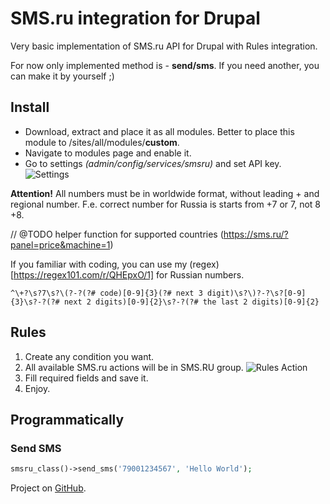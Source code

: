 # SMS.ru integration for Drupal

Very basic implementation of SMS.ru API for Drupal with Rules integration.

For now only implemented method is - **send/sms**. If you need another, you can make it by yourself ;)

## Install

- Download, extract and place it as all modules. Better to place this module to /sites/all/modules/**custom**.
- Navigate to modules page and enable it.
- Go to settings _(admin/config/services/smsru)_ and set API key.
  ![Settings](http://i.imgur.com/wVqxixo.png)
  
**Attention!** All numbers must be in worldwide format, without leading + and regional number. F.e. correct number for Russia is starts from +7 or 7, not 8 +8.

// @TODO helper function for supported countries (https://sms.ru/?panel=price&machine=1)

If you familiar with coding, you can use my (regex)[https://regex101.com/r/QHEpxO/1] for Russian numbers.

~~~
^\+?\s?7\s?\(?-?(?# code)[0-9]{3}(?# next 3 digit)\s?\)?-?\s?[0-9]{3}\s?-?(?# next 2 digits)[0-9]{2}\s?-?(?# the last 2 digits)[0-9]{2}
~~~

  
## Rules

1. Create any condition you want.
2. All available SMS.ru actions will be in SMS.RU group.
   ![Rules Action](http://i.imgur.com/PzPZDCs.png)
3. Fill required fields and save it.
4. Enjoy.

## Programmatically

### Send SMS

~~~php
smsru_class()->send_sms('79001234567', 'Hello World');
~~~

Project on [GitHub](https://github.com/Niklan/smsru).
